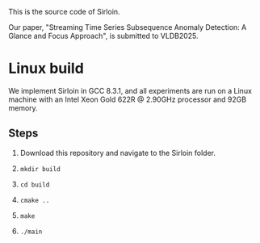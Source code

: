This is the source code of Sirloin.

Our paper, "Streaming Time Series Subsequence Anomaly Detection: A Glance and Focus Approach", is submitted to VLDB2025.

# Linux build
We implement Sirloin in GCC 8.3.1, and all experiments are run on a Linux machine with an Intel Xeon Gold 622R @ 2.90GHz processor and 92GB memory. 

## Steps
1. Download this repository and navigate to the Sirloin folder.

2. `mkdir build`

3. `cd build`

4. `cmake ..`

5. `make`

6. `./main`
